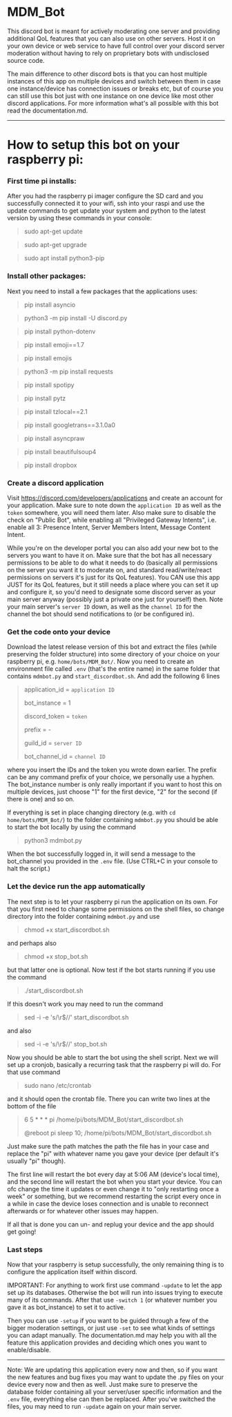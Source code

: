 # MDM_Bot

This discord bot is meant for actively moderating one server and providing additional QoL features that you can also use on other servers. Host it on your own device or web service to have full control over your discord server moderation without having to rely on proprietary bots with undisclosed source code.

The main difference to other discord bots is that you can host multiple instances of this app on multiple devices and switch between them in case one instance/device has connection issues or breaks etc, but of course you can still use this bot just with one instance on one device like most other discord applications. For more information what's all possible with this bot read the documentation.md.

---

# How to setup this bot on your raspberry pi:

### First time pi installs:

After you had the raspberry pi imager configure the SD card and you successfully connected it to your wifi, ssh into your raspi and use the update commands to get update your system and python to the latest version by using these commands in your console:

> sudo apt-get update
  
> sudo apt-get upgrade
  
> sudo apt install python3-pip

### Install other packages:

Next you need to install a few packages that the applications uses:

> pip install asyncio
  
> python3 -m pip install -U discord.py

> pip install python-dotenv
  
> pip install emoji==1.7
  
> pip install emojis
  
> python3 -m pip install requests
  
> pip install spotipy
  
> pip install pytz

> pip install tzlocal==2.1

> pip install googletrans==3.1.0a0

> pip install asyncpraw

> pip install beautifulsoup4

> pip install dropbox


### Create a discord application

Visit https://discord.com/developers/applications and create an account for your application. Make sure to note down the `application ID` as well as the `token` somewhere, you will need them later. Also make sure to disable the check on "Public Bot", while enabling all "Privileged Gateway Intents", i.e. enable all 3: Presence Intent, Server Members Intent, Message Content Intent.

While you're on the developer portal you can also add your new bot to the servers you want to have it on. Make sure that the bot has all necessary permissions to be able to do what it needs to do (basically all permissions on the server you want it to moderate on, and standard read/write/react permissions on servers it's just for its QoL features). You CAN use this app JUST for its QoL features, but it still needs a place where you can set it up and configure it, so you'd need to designate some discord server as your main server anyway (possibly just a private one just for yourself) then. Note your main server's `server ID` down, as well as the `channel ID` for the channel the bot should send notifications to (or be configured in).

### Get the code onto your device

Download the latest release version of this bot and extract the files (while preserving the folder structure) into some directory of your choice on your raspberry pi, e.g. `home/bots/MDM_Bot/`. Now you need to create an environment file called `.env` (that's the entire name) in the same folder that contains `mdmbot.py` and `start_discordbot.sh`. And add the following 6 lines

> application_id = `application ID`
> 
> bot_instance = 1
> 
> discord_token = `token`
> 
> prefix = -
> 
> guild_id = `server ID`
> 
> bot_channel_id = `channel ID`

where you insert the IDs and the token you wrote down earlier. The prefix can be any command prefix of your choice, we personally use a hyphen. The bot_instance number is only really important if you want to host this on multiple devices, just choose "1" for the first device, "2" for the second (if there is one) and so on.

If everything is set in place changing directory (e.g. with `cd home/bots/MDM_Bot/`) to the folder containing `mdmbot.py` you should be able to start the bot locally by using the command

> python3 mdmbot.py

When the bot successfully logged in, it will send a message to the bot_channel you provided in the `.env` file.
(Use CTRL+C in your console to halt the script.)

### Let the device run the app automatically

The next step is to let your raspberry pi run the application on its own. For that you first need to change some permissions on the shell files, so change directory into the folder containing `mdmbot.py` and use 

> chmod +x start_discordbot.sh

and perhaps also 

> chmod +x stop_bot.sh

but that latter one is optional. Now test if the bot starts running if you use the command

> ./start_discordbot.sh

If this doesn't work you may need to run the command

> sed -i -e 's/\r$//' start_discordbot.sh

and also

> sed -i -e 's/\r$//' stop_bot.sh

Now you should be able to start the bot using the shell script.
Next we will set up a cronjob, basically a recurring task that the raspberry pi will do. For that use command

> sudo nano /etc/crontab

and it should open the crontab file. There you can write two lines at the bottom of the file

> 6  5    * * *   pi    /home/pi/bots/MDM_Bot/start_discordbot.sh
> 
> @reboot pi    sleep 10;  /home/pi/bots/MDM_Bot/start_discordbot.sh

Just make sure the path matches the path the file has in your case and replace the "pi" with whatever name you gave your device (per default it's usually "pi" though).

The first line will restart the bot every day at 5:06 AM (device's local time), and the second line will restart the bot when you start your device. You can ofc change the time it updates or even change it to "only restarting once a week" or something, but we recommend restarting the script every once in a while in case the device loses connection and is unable to reconnect afterwards or for whatever other issues may happen.

If all that is done you can un- and replug your device and the app should get going!

### Last steps

Now that your raspberry is setup successfully, the only remaining thing is to configure the application itself within discord. 

IMPORTANT: For anything to work first use command `-update` to let the app set up its databases. Otherwise the bot will run into issues trying to execute many of its commands. After that use `-switch 1` (or whatever number you gave it as bot_instance) to set it to active.

Then you can use `-setup` if you want to be guided through a few of the bigger moderation settings, or just use `-set` to see what kinds of settings you can adapt manually. The documentation.md may help you with all the feature this application provides and deciding which ones you want to enable/disable.

---

Note: We are updating this application every now and then, so if you want the new features and bug fixes you may want to update the .py files on your device every now and then as well. Just make sure to preserve the database folder containing all your server/user specific information and the `.env` file, everything else can then be replaced. After you've switched the files, you may need to run `-update` again on your main server.

